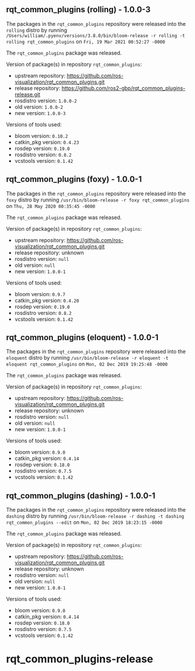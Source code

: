 ## rqt_common_plugins (rolling) - 1.0.0-3

The packages in the `rqt_common_plugins` repository were released into the `rolling` distro by running `/Users/william/.pyenv/versions/3.8.0/bin/bloom-release -r rolling -t rolling rqt_common_plugins` on `Fri, 19 Mar 2021 00:52:27 -0000`

The `rqt_common_plugins` package was released.

Version of package(s) in repository `rqt_common_plugins`:

- upstream repository: https://github.com/ros-visualization/rqt_common_plugins.git
- release repository: https://github.com/ros2-gbp/rqt_common_plugins-release.git
- rosdistro version: `1.0.0-2`
- old version: `1.0.0-2`
- new version: `1.0.0-3`

Versions of tools used:

- bloom version: `0.10.2`
- catkin_pkg version: `0.4.23`
- rosdep version: `0.19.0`
- rosdistro version: `0.8.2`
- vcstools version: `0.1.42`


## rqt_common_plugins (foxy) - 1.0.0-1

The packages in the `rqt_common_plugins` repository were released into the `foxy` distro by running `/usr/bin/bloom-release -r foxy rqt_common_plugins` on `Thu, 28 May 2020 00:35:45 -0000`

The `rqt_common_plugins` package was released.

Version of package(s) in repository `rqt_common_plugins`:

- upstream repository: https://github.com/ros-visualization/rqt_common_plugins.git
- release repository: unknown
- rosdistro version: `null`
- old version: `null`
- new version: `1.0.0-1`

Versions of tools used:

- bloom version: `0.9.7`
- catkin_pkg version: `0.4.20`
- rosdep version: `0.19.0`
- rosdistro version: `0.8.2`
- vcstools version: `0.1.42`


## rqt_common_plugins (eloquent) - 1.0.0-1

The packages in the `rqt_common_plugins` repository were released into the `eloquent` distro by running `/usr/bin/bloom-release -r eloquent -t eloquent rqt_common_plugins` on `Mon, 02 Dec 2019 19:25:48 -0000`

The `rqt_common_plugins` package was released.

Version of package(s) in repository `rqt_common_plugins`:

- upstream repository: https://github.com/ros-visualization/rqt_common_plugins.git
- release repository: unknown
- rosdistro version: `null`
- old version: `null`
- new version: `1.0.0-1`

Versions of tools used:

- bloom version: `0.9.0`
- catkin_pkg version: `0.4.14`
- rosdep version: `0.18.0`
- rosdistro version: `0.7.5`
- vcstools version: `0.1.42`


## rqt_common_plugins (dashing) - 1.0.0-1

The packages in the `rqt_common_plugins` repository were released into the `dashing` distro by running `/usr/bin/bloom-release -r dashing -t dashing rqt_common_plugins --edit` on `Mon, 02 Dec 2019 18:23:15 -0000`

The `rqt_common_plugins` package was released.

Version of package(s) in repository `rqt_common_plugins`:

- upstream repository: https://github.com/ros-visualization/rqt_common_plugins.git
- release repository: unknown
- rosdistro version: `null`
- old version: `null`
- new version: `1.0.0-1`

Versions of tools used:

- bloom version: `0.9.0`
- catkin_pkg version: `0.4.14`
- rosdep version: `0.18.0`
- rosdistro version: `0.7.5`
- vcstools version: `0.1.42`


# rqt_common_plugins-release
